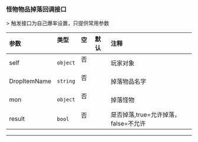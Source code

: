 ### 怪物物品掉落回调接口

&gt; 触发接口为自己爆率设置，只提供常用参数

| 参数         | 类型     | 空   | 默认 | 注释                               |
| :----------- | :------- | :--- | :--- | :--------------------------------- |
| self         | `object` | 否   |      | 玩家对象                           |
| DropItemName | `string` | 否   |      | 掉落物品名字                       |
| mon          | `object` | 否   |      | 掉落怪物                           |
| result       | `bool`   | 否   |      | 是否掉落,true=允许掉落，false=不允许 |

------------

